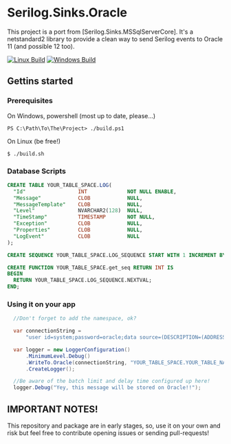 # Serilog.Sinks.Oracle

This project is a port from [Serilog.Sinks.MSSqlServerCore].
It's a netstandard2 library to provide a clean way to send Serilog events to Oracle 11 (and possible 12 too).

[![Linux Build][travis-image]][travis-url]
[![Windows Build][appveyor-image]][appveyor-url]

## Gettins started

### Prerequisites
On Windows, powershell (most up to date, please...)
```
PS C:\Path\To\The\Project> ./build.ps1
```

On Linux (be free!)
```
$ ./build.sh
```

### Database Scripts
```sql
CREATE TABLE YOUR_TABLE_SPACE.LOG(
  "Id"                 INT             NOT NULL ENABLE,
  "Message"            CLOB            NULL,
  "MessageTemplate"    CLOB            NULL,
  "Level"              NVARCHAR2(128)  NULL,
  "TimeStamp"          TIMESTAMP       NOT NULL,
  "Exception"          CLOB            NULL,
  "Properties"         CLOB            NULL,
  "LogEvent"           CLOB            NULL
);

CREATE SEQUENCE YOUR_TABLE_SPACE.LOG_SEQUENCE START WITH 1 INCREMENT BY 1;

CREATE FUNCTION YOUR_TABLE_SPACE.get_seq RETURN INT IS
BEGIN
  RETURN YOUR_TABLE_SPACE.LOG_SEQUENCE.NEXTVAL;
END;
```

### Using it on your app
```csharp
  //Don't forget to add the namespace, ok?

  var connectionString =
      "user id=system;password=oracle;data source=(DESCRIPTION=(ADDRESS_LIST=(ADDRESS=(PROTOCOL = TCP)(HOST = localhost)(PORT = 49161)))(CONNECT_DATA=(SERVICE_NAME = xe)))";

  var logger = new LoggerConfiguration()
      .MinimumLevel.Debug()
      .WriteTo.Oracle(connectionString, "YOUR_TABLE_SPACE.YOUR_TABLE_NAME", "YOUR_TABLE_SPACE.get_seq", LogEventLevel.Debug, 10, TimeSpan.FromSeconds(2))
      .CreateLogger();

  //Be aware of the batch limit and delay time configured up here!
  logger.Debug("Yey, this message will be stored on Oracle!!");
```

## IMPORTANT NOTES!
This repository and package are in early stages, so, use it on your own and risk but feel free to contribute opening issues or sending pull-requests!

[travis-image]: https://img.shields.io/travis/lucascebertin/Serilog.Sinks.Oracle/master.svg?label=linux
[travis-url]: https://travis-ci.org/lucascebertin/Serilog.Sinks.Oracle

[appveyor-image]: https://ci.appveyor.com/api/projects/status/g7tw6rhtysx8t3w5?svg=true
[appveyor-url]: https://ci.appveyor.com/project/lcssk8board/serilog-sinks-oracle
